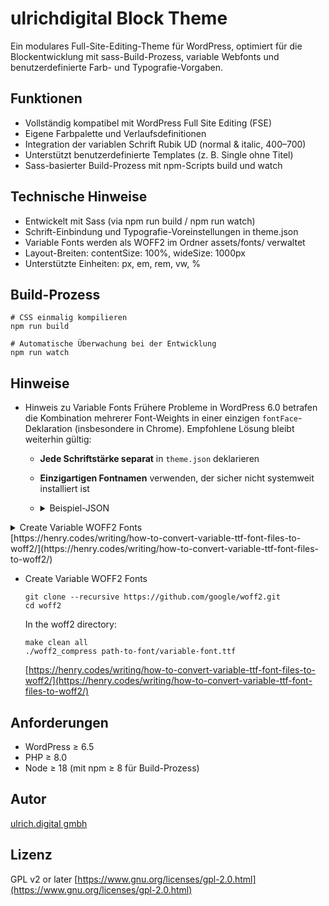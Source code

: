 # ulrichdigital Block Theme

Ein modulares Full-Site-Editing-Theme für WordPress, optimiert für die Blockentwicklung mit sass-Build-Prozess, variable Webfonts und benutzerdefinierte Farb- und Typografie-Vorgaben.

## Funktionen
- Vollständig kompatibel mit WordPress Full Site Editing (FSE)
- Eigene Farbpalette und Verlaufsdefinitionen
- Integration der variablen Schrift Rubik UD (normal & italic, 400–700)
- Unterstützt benutzerdefinierte Templates (z. B. Single ohne Titel)
- Sass-basierter Build-Prozess mit npm-Scripts build und watch


## Technische Hinweise
- Entwickelt mit Sass (via npm run build / npm run watch)
- Schrift-Einbindung und Typografie-Voreinstellungen in theme.json
- Variable Fonts werden als WOFF2 im Ordner assets/fonts/ verwaltet
- Layout-Breiten: contentSize: 100%, wideSize: 1000px
- Unterstützte Einheiten: px, em, rem, vw, %

## Build-Prozess
```
# CSS einmalig kompilieren
npm run build

# Automatische Überwachung bei der Entwicklung
npm run watch
```



## Hinweise
- Hinweis zu Variable Fonts
    Frühere Probleme in WordPress 6.0 betrafen die Kombination mehrerer Font-Weights in einer einzigen `fontFace`-Deklaration (insbesondere in Chrome).
    Empfohlene Lösung bleibt weiterhin gültig:
    - **Jede Schriftstärke separat** in `theme.json` deklarieren
    - **Einzigartigen Fontnamen** verwenden, der sicher nicht systemweit installiert ist
    - <details>
        <summary>Beispiel-JSON</summary>
        ```theme.json
        {
            "version": 2,
            "customTemplates":[],
            "settings": {
                "typography": {
                    "fontFamilies": [
                        {
                            "fontFamily": "\"Rubik UD\", sans-serif",
                            "name": "Rubik UD",
                            "slug": "rubik",
                            "fontFace": [
                                {
                                    "fontFamily": "Rubik UD",
                                    "fontWeight": "400",
                                    "fontStyle": "normal",
                                    "fontStretch": "normal",
                                    "src": [ "file:./fonts/Rubik-VariableFont_wght.woff2" ]
                                },
                                {
                                    "fontFamily": "Rubik UD",
                                    "fontWeight": "500",
                                    "fontStyle": "normal",
                                    "fontStretch": "normal",
                                    "src": [ "file:./fonts/Rubik-VariableFont_wght.woff2" ]
                                }
                            ]
                        }
                    ]
                }
            },

            "styles": {
                "elements": {
                    "h2": {
                        "typography": {
                            "fontFamily": "Rubik UD",
                            "fontWeight": "500"
                        }
                    }
                }
            }
        }
        ```
        </details>

<details>
    <summary>Create Variable WOFF2 Fonts</summary>
    [https://henry.codes/writing/how-to-convert-variable-ttf-font-files-to-woff2/](https://henry.codes/writing/how-to-convert-variable-ttf-font-files-to-woff2/)
    ```bash
    git clone --recursive https://github.com/google/woff2.git
    cd woff2
    ```
    In the woff2 directory:
    ```
    make clean all ./woff2_compress path-to-font/variable-font.ttf
    ```

</details>
[https://henry.codes/writing/how-to-convert-variable-ttf-font-files-to-woff2/](https://henry.codes/writing/how-to-convert-variable-ttf-font-files-to-woff2/)


- Create Variable WOFF2 Fonts

    ```
    git clone --recursive https://github.com/google/woff2.git
    cd woff2
    ```
    In the woff2 directory:
    ```
    make clean all
    ./woff2_compress path-to-font/variable-font.ttf
    ```

    [https://henry.codes/writing/how-to-convert-variable-ttf-font-files-to-woff2/](https://henry.codes/writing/how-to-convert-variable-ttf-font-files-to-woff2/)



## Anforderungen
- WordPress ≥ 6.5
- PHP ≥ 8.0
- Node ≥ 18 (mit npm ≥ 8 für Build-Prozess)


## Autor
[ulrich.digital gmbh](https://ulrich.digital)

## Lizenz
GPL v2 or later
[https://www.gnu.org/licenses/gpl-2.0.html](https://www.gnu.org/licenses/gpl-2.0.html)

